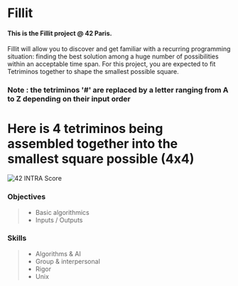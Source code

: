 # Fillit
#### This is the Fillit project @ 42 Paris.

Fillit will allow you to discover and get familiar with a recurring programming situation: finding the best solution among a huge number of possibilities within an acceptable time span. For this project, you are expected to fit Tetriminos together to shape the smallest possible square.

### Note : the tetriminos '#' are replaced by a letter ranging from A to Z depending on their input order

# Here is 4 tetriminos being assembled together into the smallest square possible (4x4)

![42 INTRA Score](https://i.imgur.com/1Ul0eQs.png)

### Objectives
> - Basic algorithmics
> - Inputs / Outputs

### Skills
> - Algorithms & AI
> - Group & interpersonal
> - Rigor
> - Unix

